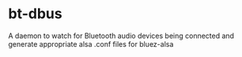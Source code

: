# bt-dbus

A daemon to watch for Bluetooth audio devices being connected and generate appropriate alsa .conf files for bluez-alsa
